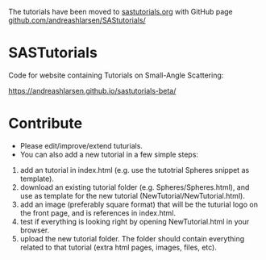 The tutorials have been moved to [sastutorials.org](https://sastutorials.org/) with GitHub page [github.com/andreashlarsen/SAStutorials/](https://github.com/andreashlarsen/SAStutorials)


# SASTutorials
Code for website containing Tutorials on Small-Angle Scattering:

https://andreashlarsen.github.io/sastutorials-beta/

# Contribute
- Please edit/improve/extend tuturials.    
- You can also add a new tutorial in a few simple steps:    
1) add an tutorial in index.html (e.g. use the tutotrial Spheres snippet as template).     
2) download an existing tutorial folder (e.g. Spheres/Spheres.html), and use as template for the new tutorial (NewTutorial/NewTutorial.html).        
3) add an image (preferably square format) that will be the tuturial logo on the front page, and is references in index.html. 
4) test if everything is looking right by opening NewTutorial.html in your browser.
5) upload the new tutorial folder. The folder should contain everything related to that tutorial (extra html pages, images, files, etc).      
